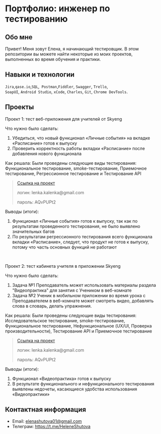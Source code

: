 # Портфолио: инженер по тестированию
## Обо мне
Привет! Меня зовут Елена, я начинающий тестировщик.
В этом репозитории вы можете найти некоторые из моих проектов, выполненных во время обучения и практики.

## Навыки и технологии
``Jira``,``qase.io``,``SQL``,`` Postman``,``Fiddler``, ``Swagger``, ``Trello``, <br>
``SoapUI``, ``Android Studio``, ``xCode``, ``Charles``, ``Git``, ``Chrome DevTools``.

## Проекты
<p> Проект 1: тест веб-приложения для учителей от Skyeng</p>
<p>Что нужно было сделать:<p>
<ol>
  <li>Убедиться, что новый функционал «Личные события» на вкладке «Расписание» готов к выпуску</li>
  <li>Проверить корректность работы вкладки «Расписание» после добавления нового функционала</li>
</ol>

<p>Как решала: Были проведены следующие виды тестирования: 
Функциональное тестирование,
smoke-тестирование,
Приемочное тестирование,
Регрессионное тестирование и
Тестирование API<p>

> <a href="https://elenashutovaqa.atlassian.net/l/cp/HZ2knkDe">Ссылка на проект</a>
> <p> логин: lenka.kalenka@gmail.com </p>
> <p> пароль: AQvPUPt2 </p>
 
 <p>Выводы (итоги):<p>
<ol>
  <li>Функционал «Личные события» готов к выпуску, так как по результатам проведенного тестирования, не было выявлено значительных багов</li>
  <li>По результатам регрессионного тестирования всего функционала вкладки «Расписание», следует, что продукт не готов к выпуску, потому что часть основных функций не работают</li>
</ol>


<br> 

<p> Проект 2: тест кабинета учителя в приложении Skyeng</p>
<p>Что нужно было сделать:<p>
<ol>
  <li>Задача №1 Преподаватель может использовать материалы раздела "Видеопрактика" для занятия с Учеником в веб-комнате</li>
  <li>Задача №2 Ученик в мобильном приложении во время урока с Преподавателем в веб-комнате может смотреть видео, добавлять слова в словарь, делать упражнения.</li>
</ol>

<p>Как решала: Были проведены следующие виды тестирования: 
Исследовательское тестирование,
smoke-тестирование,
Функциональное тестирование,
Нефункциональное (UX/UI, Проверка производительности),
Тестирование API и
Приемочное тестирование<p>

>  <a href="https://elenashutovaqa.atlassian.net/l/cp/G0VJEWrH">Ссылка на проект</a>
> <p> логин: lenka.kalenka@gmail.com </p>
> <p> пароль: AQvPUPt2 </p>
 
 <p>Выводы (итоги):<p>
<ol>
  <li>Функционал «Видеопрактика» готов к выпуску</li>
  <li>В результате функционального и нефункционального тестирования выявлены недочеты, касающиеся удобства использования «Видеопрактики»</li>
</ol>

## Контактная информация
- Email: elenashutova01@gmail.com
- Телеграм: https://t.me/HeleneShutova

